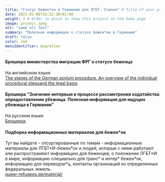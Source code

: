 ```yaml
---
title: "Статус бежен*ки в Германии для ЛГБТ. Ссылки" # Title of your project
date: 2022-01-06T16:51:38+01:00
weight: 3 # Order in which to show this project on the home page
image: project.jpeg
alt: "some alt text"
summary: "Полезная информация о статусе бежен*ки в Германии"
draft: false
color: red
menuIdentifier: migration
---
```

#### Брошюра министерства миграции ФРГ о статусе беженца ####
На английском языке \
[The stages of the German asylum procedure. An overview of the individual procedural stepsand the legal basis](https://www.bamf.de/SharedDocs/Anlagen/EN/AsylFluechtlingsschutz/Asylverfahren/das-deutsche-asylverfahren.pdf).

#### Брошюра "Значение интервью в процессе рассмотрения ходатайства опредоставлении убежища. Полезная информация для ищущих убежища в Германии"
На русском языке \
[Брошюра](https://www.asyl.net/fileadmin/user_upload/publikationen/infoblatt_anhoerung/Infoblatt_Asyl_2016_russ.pdf). 

#### Подборка информационных материалов для бежен\*ок
Тут вы найдете - отсортированные по темам - информационные материалы для ЛГБТ\*И-бежен\*ок и людей, которые с ними работают или распространяют информацию для беженцев, о положении ЛГБТ*И в мире, информацию специально для транс\* и интер\* бежен\*ок, информацию для переводчи\*ц, контакты организаций из определенных федеральных земель. \
[queer-refugees.de/material/](https://www.queer-refugees.de/material/)
